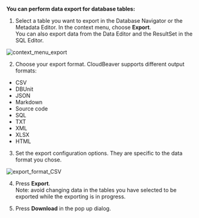 **You can perform data export for database tables:**

1. Select a table you want to export in the Database Navigator or the Metadata Editor. In the context menu, choose **Export**.\
You can also export data from the Data Editor and the ResultSet in the SQL Editor. 

![context_menu_export](https://user-images.githubusercontent.com/51405061/150525850-a5fc9927-7c9c-4a22-8651-1dc0faa9bdda.png)


2. Choose your export format. CloudBeaver supports different output formats:
- CSV
- DBUnit
- JSON
- Markdown
- Source code
- SQL
- TXT
- XML
- XLSX
- HTML

3. Set the export configuration options. They are specific to the data format you chose.

![export_format_CSV](https://user-images.githubusercontent.com/51405061/150525863-f9d9b180-c8bc-413d-a6ee-2b9c92d5a79b.png)

4.  Press **Export**.\
Note: avoid changing data in the tables you have selected to be exported while the exporting is in progress. 

5.  Press **Download** in the pop up dialog.